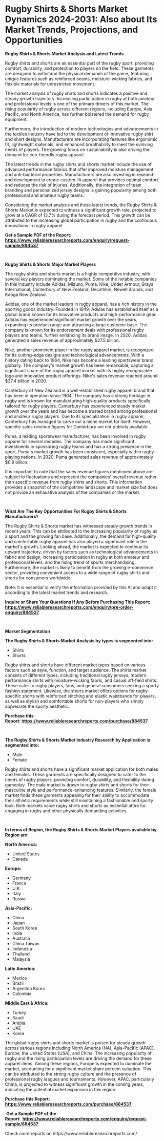 <p><h1>Rugby Shirts & Shorts Market Dynamics 2024-2031: Also about Its Market Trends, Projections, and Opportunities</h1></p><p><strong>Rugby Shirts & Shorts Market Analysis and Latest Trends</strong></p>
<p><p>Rugby shirts and shorts are an essential part of the rugby sport, providing comfort, durability, and protection to players on the field. These garments are designed to withstand the physical demands of the game, featuring unique features such as reinforced seams, moisture-wicking fabrics, and flexible materials for unrestricted movement.</p><p>The market analysis of rugby shirts and shorts indicates a positive and steady growth trajectory. Increasing participation in rugby at both amateur and professional levels is one of the primary drivers of this market. The rising popularity of rugby across different regions, including Europe, Asia Pacific, and North America, has further bolstered the demand for rugby equipment.</p><p>Furthermore, the introduction of modern technologies and advancements in the textiles industry have led to the development of innovative rugby shirt and short designs. Manufacturers are incorporating features like ergonomic fit, lightweight materials, and enhanced breathability to meet the evolving needs of players. The growing focus on sustainability is also driving the demand for eco-friendly rugby apparel.</p><p>The latest trends in the rugby shirts and shorts market include the use of advanced performance fabrics that offer improved moisture management and anti-bacterial properties. Manufacturers are also investing in research and development to create custom-fit apparel that provides optimal comfort and reduces the risk of injuries. Additionally, the integration of team branding and personalized jersey designs is gaining popularity among both professional and amateur rugby teams.</p><p>Considering the market analysis and these latest trends, the Rugby Shirts & Shorts Market is expected to witness a significant growth rate, projected to grow at a CAGR of 13.7% during the forecast period. This growth can be attributed to the increasing global participation in rugby and the continuous innovations in rugby apparel.</p></p>
<p><strong>Get a Sample PDF of the Report:&nbsp; <a href="https://www.reliableresearchreports.com/enquiry/request-sample/884537">https://www.reliableresearchreports.com/enquiry/request-sample/884537</a></strong></p>
<p>&nbsp;</p>
<p><strong>Rugby Shirts & Shorts Major Market Players</strong></p>
<p><p>The rugby shirts and shorts market is a highly competitive industry, with several key players dominating the market. Some of the notable companies in this industry include Adidas, Mizuno, Puma, Nike, Under Armour, Grays International, Canterbury of New Zealand, Decathlon, Newell Brands, and Kooga New Zealand.</p><p>Adidas, one of the market leaders in rugby apparel, has a rich history in the sporting goods industry. Founded in 1949, Adidas has established itself as a global brand known for its innovative products and high-performance gear. Adidas has experienced significant market growth over the years, expanding its product range and attracting a large customer base. The company is known for its endorsement deals with professional rugby players and teams, further enhancing its brand image. In 2020, Adidas generated a sales revenue of approximately $27.5 billion.</p><p>Nike, another prominent player in the rugby apparel market, is recognized for its cutting-edge designs and technological advancements. With a history dating back to 1964, Nike has become a leading sportswear brand globally. The company's market growth has been remarkable, capturing a significant share of the rugby apparel market with its highly recognizable logo and innovative product offerings. Nike's sales revenue reached around $37.4 billion in 2020.</p><p>Canterbury of New Zealand is a well-established rugby apparel brand that has been in operation since 1904. The company has a strong heritage in rugby and is known for manufacturing high-quality products specifically tailored for rugby players. Canterbury has experienced steady market growth over the years and has become a trusted brand among professional and amateur rugby players. Due to its specialization in rugby apparel, Canterbury has managed to carve out a niche market for itself. However, specific sales revenue figures for Canterbury are not publicly available.</p><p>Puma, a leading sportswear manufacturer, has been involved in rugby apparel for several decades. The company has made significant investments in sponsoring rugby teams and has a strong presence in the sport. Puma's market growth has been consistent, especially within rugby-playing nations. In 2020, Puma generated sales revenue of approximately $6.9 billion.</p><p>It is important to note that the sales revenue figures mentioned above are subject to fluctuations and represent the companies' overall revenue rather than specific revenue from rugby shirts and shorts. This information provides a snapshot of the competitive landscape and market size but does not provide an exhaustive analysis of the companies or the market.</p></p>
<p>&nbsp;</p>
<p><strong>What Are The Key Opportunities For Rugby Shirts & Shorts Manufacturers?</strong></p>
<p><p>The Rugby Shirts & Shorts market has witnessed steady growth trends in recent years. This can be attributed to the increasing popularity of rugby as a sport and the growing fan base. Additionally, the demand for high-quality and comfortable rugby apparel has also played a significant role in the market's growth. Looking ahead, the market is expected to continue its upward trajectory, driven by factors such as technological advancements in fabric and design, increasing participation in rugby at both amateur and professional levels, and the rising trend of sports merchandising. Furthermore, the market is likely to benefit from the growing e-commerce sector, providing convenient access to a wide range of rugby shirts and shorts for consumers worldwide.</p><p>Note: It is essential to verify the information provided by this AI and adapt it according to the latest market trends and research.</p></p>
<p><strong>Inquire or Share Your Questions If Any Before Purchasing This Report: <a href="https://www.reliableresearchreports.com/enquiry/pre-order-enquiry/884537">https://www.reliableresearchreports.com/enquiry/pre-order-enquiry/884537</a></strong></p>
<p>&nbsp;</p>
<p><strong>Market Segmentation</strong></p>
<p><strong>The Rugby Shirts & Shorts Market Analysis by types is segmented into:</strong></p>
<p><ul><li>Shirts</li><li>Shorts</li></ul></p>
<p><p>Rugby shirts and shorts have different market types based on various factors such as style, function, and target audience. The shirts market consists of different types, including traditional rugby jerseys, modern performance shirts with moisture-wicking fabric, and casual off-field shirts. These cater to rugby players, fans, and general consumers seeking a sporty fashion statement. Likewise, the shorts market offers options for rugby-specific shorts with reinforced stitching and elastic waistbands for players, as well as stylish and comfortable shorts for non-players who simply appreciate the sporty aesthetic.</p></p>
<p><strong>Purchase this Report:&nbsp;<a href="https://www.reliableresearchreports.com/purchase/884537">https://www.reliableresearchreports.com/purchase/884537</a></strong></p>
<p>&nbsp;</p>
<p><strong>The Rugby Shirts & Shorts Market Industry Research by Application is segmented into:</strong></p>
<p><ul><li>Male</li><li>Female</li></ul></p>
<p><p>Rugby shirts and shorts have a significant market application for both males and females. These garments are specifically designed to cater to the needs of rugby players, providing comfort, durability, and flexibility during gameplay. The male market is drawn to rugby shirts and shorts for their masculine style and performance-enhancing features. Similarly, the female market finds these garments appealing for their ability to accommodate their athletic requirements while still maintaining a fashionable and sporty look. Both markets value rugby shirts and shorts as essential attire for engaging in rugby and other physically demanding activities.</p></p>
<p>&nbsp;</p>
<p><strong>In terms of Region, the Rugby Shirts & Shorts Market Players available by Region are:</strong></p>
<p>
    <p> <strong> North America: </strong>
        <ul>
            <li>United States</li>
            <li>Canada</li>
        </ul>
        </p> 
    <p> <strong> Europe: </strong>
        <ul>
            <li>Germany</li>
            <li>France</li>
            <li>U.K.</li>
            <li>Italy</li>
            <li>Russia</li>
        </ul>
        </p> 
    <p> <strong> Asia-Pacific: </strong>
        <ul>
            <li>China</li>
            <li>Japan</li>
            <li>South Korea</li>
            <li>India</li>
            <li>Australia</li>
            <li>China Taiwan</li>
            <li>Indonesia</li>
            <li>Thailand</li>
            <li>Malaysia</li>
        </ul>
        </p> 
    <p> <strong> Latin America: </strong>
        <ul>
            <li>Mexico</li>
            <li>Brazil</li>
            <li>Argentina Korea</li>
            <li>Colombia</li>
        </ul>
        </p> 
    <p> <strong> Middle East & Africa: </strong>
        <ul>
            <li>Turkey</li>
            <li>Saudi</li>
            <li>Arabia</li>
            <li>UAE</li>
            <li>Korea</li>
        </ul>
    </p>
    </p>
<p><p>The global rugby shirts and shorts market is poised for steady growth across various regions including North America (NA), Asia-Pacific (APAC), Europe, the United States (USA), and China. The increasing popularity of rugby and the rising participation levels are driving the demand for these apparel items. Among these regions, Europe is expected to dominate the market, accounting for a significant market share percent valuation. This can be attributed to the strong rugby culture and the presence of professional rugby leagues and tournaments. However, APAC, particularly China, is projected to witness significant growth in the coming years, indicating the potential market expansion in this region.</p></p>
<p><strong>Purchase this Report: <a href="https://www.reliableresearchreports.com/purchase/884537">https://www.reliableresearchreports.com/purchase/884537</a></strong></p>
<p>&nbsp;<strong>Get a Sample PDF of the Report:&nbsp;&nbsp;<a href="https://www.reliableresearchreports.com/enquiry/request-sample/884537">https://www.reliableresearchreports.com/enquiry/request-sample/884537</a></strong></p>
<p><strong></strong></p>
<p>Check more reports on https://www.reliableresearchreports.com/</p>